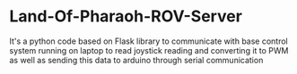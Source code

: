 # Land-Of-Pharaoh-ROV-Server
 It's a python code based on Flask library to communicate with base control system running on laptop to read joystick reading and converting it to PWM as well as sending this data to arduino through serial communication
